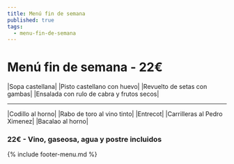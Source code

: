 ```yaml
---
title: Menú fin de semana
published: true
tags:
  - menu-fin-de-semana
---
```


# Menú fin de semana - 22€

|Sopa castellana|
|Pisto castellano con huevo|
|Revuelto de setas con gambas|
|Ensalada con rulo de cabra y frutos secos|

------

|Codillo al horno|
|Rabo de toro al vino tinto|
|Entrecot|
|Carrilleras al Pedro Ximenez|
|Bacalao al horno|

### 22€ - Vino, gaseosa, agua y postre incluidos

{% include footer-menu.md %}
